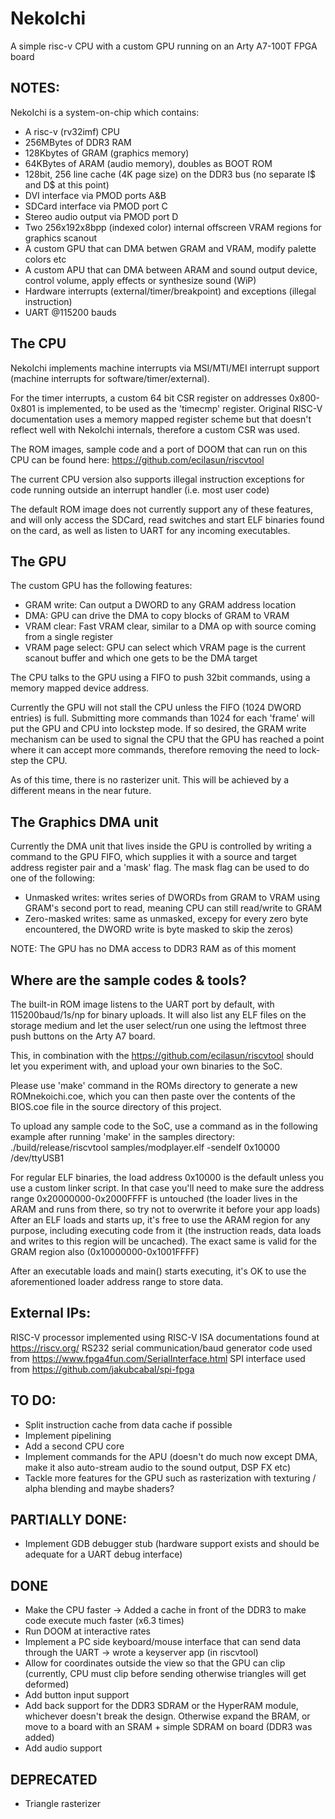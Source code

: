 # NekoIchi
A simple risc-v CPU with a custom GPU running on an Arty A7-100T FPGA board

## NOTES:

NekoIchi is a system-on-chip which contains:
- A risc-v (rv32imf) CPU
- 256MBytes of DDR3 RAM
- 128Kbytes of GRAM (graphics memory)
- 64KBytes of ARAM (audio memory), doubles as BOOT ROM
- 128bit, 256 line cache (4K page size) on the DDR3 bus (no separate I$ and D$ at this point)
- DVI interface via PMOD ports A&B
- SDCard interface via PMOD port C
- Stereo audio output via PMOD port D
- Two 256x192x8bpp (indexed color) internal offscreen VRAM regions for graphics scanout
- A custom GPU that can DMA betwen GRAM and VRAM, modify palette colors etc
- A custom APU that can DMA between ARAM and sound output device, control volume, apply effects or synthesize sound (WiP)
- Hardware interrupts (external/timer/breakpoint) and exceptions (illegal instruction)
- UART @115200 bauds

## The CPU
NekoIchi implements machine interrupts via MSI/MTI/MEI interrupt support (machine interrupts for software/timer/external).

For the timer interrupts, a custom 64 bit CSR register on addresses 0x800-0x801 is implemented, to be used as the 'timecmp' register. Original RISC-V documentation uses a memory mapped register scheme but that doesn't reflect well with NekoIchi internals, therefore a custom CSR was used.

The ROM images, sample code and a port of DOOM that can run on this CPU can be found here: https://github.com/ecilasun/riscvtool

The current CPU version also supports illegal instruction exceptions for code running outside an interrupt handler (i.e. most user code)

The default ROM image does not currently support any of these features, and will only access the SDCard, read switches and start ELF binaries found on the card, as well as listen to UART for any incoming executables.

## The GPU
The custom GPU has the following features:
- GRAM write: Can output a DWORD to any GRAM address location
- DMA: GPU can drive the DMA to copy blocks of GRAM to VRAM
- VRAM clear: Fast VRAM clear, similar to a DMA op with source coming from a single register
- VRAM page select: GPU can select which VRAM page is the current scanout buffer and which one gets to be the DMA target

The CPU talks to the GPU using a FIFO to push 32bit commands, using a memory mapped device address.

Currently the GPU will not stall the CPU unless the FIFO (1024 DWORD entries) is full. Submitting more commands than 1024 for each 'frame' will put the GPU and CPU into lockstep mode. If so desired, the GRAM write mechanism can be used to signal the CPU that the GPU has reached a point where it can accept more commands, therefore removing the need to lock-step the CPU.

As of this time, there is no rasterizer unit. This will be achieved by a different means in the near future.

## The Graphics DMA unit
Currently the DMA unit that lives inside the GPU is controlled by writing a command to the GPU FIFO, which supplies it with a source and target address register pair and a 'mask' flag. The mask flag can be used to do one of the following:
- Unmasked writes: writes series of DWORDs from GRAM to VRAM using GRAM's second port to read, meaning CPU can still read/write to GRAM
- Zero-masked writes: same as unmasked, excepy for every zero byte encountered, the DWORD write is byte masked to skip the zeros)

NOTE: The GPU has no DMA access to DDR3 RAM as of this moment

## Where are the sample codes & tools?

The built-in ROM image listens to the UART port by default, with 115200baud/1s/np for binary uploads. It will also list any ELF files on the storage medium and let the user select/run one using the leftmost three push buttons on the Arty A7 board.

This, in combination with the https://github.com/ecilasun/riscvtool should let you experiment with, and upload your own binaries to the SoC.

Please use 'make' command in the ROMs directory to generate a new ROMnekoichi.coe, which you can then paste over the contents of the BIOS.coe file in the source directory of this project.

To upload any sample code to the SoC, use a command as in the following example after running 'make' in the samples directory:
./build/release/riscvtool samples/modplayer.elf -sendelf 0x10000 /dev/ttyUSB1

For regular ELF binaries, the load address 0x10000 is the default unless you use a custom linker script. In that case you'll need to make sure the address range 0x20000000-0x2000FFFF is untouched (the loader lives in the ARAM and runs from there, so try not to overwrite it before your app loads) After an ELF loads and starts up, it's free to use the ARAM region for any purpose, including executing code from it (the instruction reads, data loads and writes to this region will be uncached). The exact same is valid for the GRAM region also (0x10000000-0x1001FFFF)

After an executable loads and main() starts executing, it's OK to use the aforementioned loader address range to store data.

## External IPs:

RISC-V processor implemented using RISC-V ISA documentations found at https://riscv.org/
RS232 serial communication/baud generator code used from https://www.fpga4fun.com/SerialInterface.html
SPI interface used from https://github.com/jakubcabal/spi-fpga

## TO DO:
- Split instruction cache from data cache if possible
- Implement pipelining
- Add a second CPU core
- Implement commands for the APU (doesn't do much now except DMA, make it also auto-stream audio to the sound output, DSP FX etc)
- Tackle more features for the GPU such as rasterization with texturing / alpha blending and maybe shaders?

## PARTIALLY DONE:
- Implement GDB debugger stub (hardware support exists and should be adequate for a UART debug interface)

## DONE
- Make the CPU faster -> Added a cache in front of the DDR3 to make code execute much faster (x6.3 times)
- Run DOOM at interactive rates
- Implement a PC side keyboard/mouse interface that can send data through the UART -> wrote a keyserver app (in riscvtool)
- Allow for coordinates outside the view so that the GPU can clip (currently, CPU must clip before sending otherwise triangles will get deformed)
- Add button input support
- Add back support for the DDR3 SDRAM or the HyperRAM module, whichever doesn't break the design. Otherwise expand the BRAM, or move to a board with an SRAM + simple SDRAM on board (DDR3 was added)
- Add audio support

## DEPRECATED
- Triangle rasterizer
